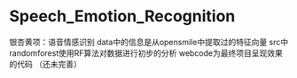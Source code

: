 # Speech_Emotion_Recognition
银杏黄项：语音情感识别
data中的信息是从opensmile中提取过的特征向量
src中randomforest使用RF算法对数据进行初步的分析
webcode为最终项目呈现效果的代码 （还未完善）
